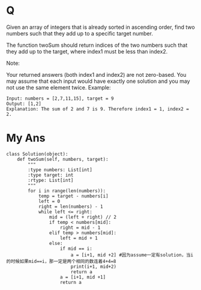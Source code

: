 # Q
Given an array of integers that is already sorted in ascending order, find two numbers such that they add up to a specific target number.

The function twoSum should return indices of the two numbers such that they add up to the target, where index1 must be less than index2.

Note:

Your returned answers (both index1 and index2) are not zero-based.
You may assume that each input would have exactly one solution and you may not use the same element twice.
Example:
```
Input: numbers = [2,7,11,15], target = 9
Output: [1,2]
Explanation: The sum of 2 and 7 is 9. Therefore index1 = 1, index2 = 2.
```
# My Ans
```
class Solution(object):
    def twoSum(self, numbers, target):
        """
        :type numbers: List[int]
        :type target: int
        :rtype: List[int]
        """
        for i in range(len(numbers)):
            temp = target - numbers[i]
            left = 0
            right = len(numbers) - 1
            while left <= right:
                mid = (left + right) // 2
                if temp < numbers[mid]:
                    right = mid - 1
                elif temp > numbers[mid]:
                    left = mid + 1
                else:
                    if mid == i:
                        a = [i+1, mid +2] #因为assume一定有solution，当i的时候如果mid==i，那一定是两个相同的数连着4+4=8
                        print(i+1, mid+2)
                        return a
                    a = [i+1, mid +1]
                    return a
```